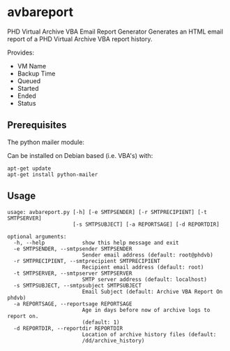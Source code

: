 avbareport
==========

PHD Virtual Archive VBA Email Report Generator
Generates an HTML email report of a PHD Virtual Archive VBA report history.

Provides:

* VM Name
* Backup Time
* Queued
* Started
* Ended
* Status

Prerequisites
-------------

The python mailer module:

Can be installed on Debian based (i.e. VBA's) with:

    apt-get update
    apt-get install python-mailer

Usage
-----

    usage: avbareport.py [-h] [-e SMTPSENDER] [-r SMTPRECIPIENT] [-t SMTPSERVER]
                         [-s SMTPSUBJECT] [-a REPORTSAGE] [-d REPORTDIR]
    
    optional arguments:
      -h, --help            show this help message and exit
      -e SMTPSENDER, --smtpsender SMTPSENDER
                            Sender email address (default: root@phdvb)
      -r SMTPRECIPIENT, --smtprecipient SMTPRECIPIENT
                            Recipient email address (default: root)
      -t SMTPSERVER, --smtpserver SMTPSERVER
                            SMTP server address (default: localhost)
      -s SMTPSUBJECT, --smtpsubject SMTPSUBJECT
                            Email Subject (default: Archive VBA Report On phdvb)
      -a REPORTSAGE, --reportsage REPORTSAGE
                            Age in days before now of archive logs to report on.
                            (default: 1)
      -d REPORTDIR, --reportdir REPORTDIR
                            Location of archive history files (default:
                            /dd/archive_history)

